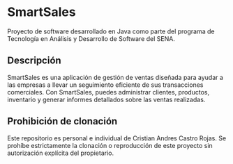 # SmartSales
Proyecto de software desarrollado en Java como parte del programa de Tecnología en Análisis y Desarrollo de Software del SENA.

## Descripción
SmartSales es una aplicación de gestión de ventas diseñada para ayudar a las empresas a llevar un seguimiento eficiente de sus transacciones comerciales. 
Con SmartSales, puedes administrar clientes, productos, inventario y generar informes detallados sobre las ventas realizadas.

## Prohibición de clonación
Este repositorio es personal e individual de Cristian Andres Castro Rojas. 
Se prohíbe estrictamente la clonación o reproducción de este proyecto sin autorización explícita del propietario.

